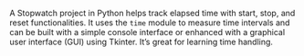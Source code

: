 A Stopwatch project in Python helps track elapsed time with start, stop, and reset functionalities. It uses the `time` module to measure time intervals and can be built with a simple console interface or enhanced with a graphical user interface (GUI) using Tkinter. It’s great for learning time handling.
